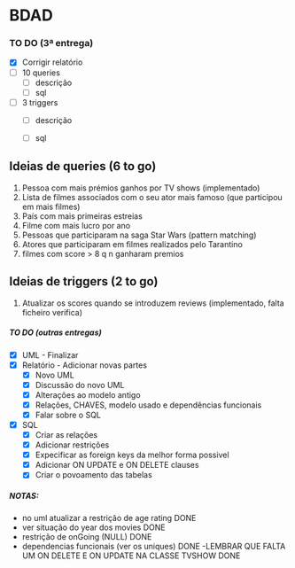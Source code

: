 # BDAD

### TO DO (3ª entrega)
- [X] Corrigir relatório
- [ ] 10 queries
    - [ ] descrição
    - [ ] sql
- [ ] 3 triggers
    - [ ] descrição
    - [ ] sql


## Ideias de queries (6 to go)
1. Pessoa com mais prémios ganhos por TV shows (implementado)
2. Lista de filmes associados com o seu ator mais famoso (que participou em mais filmes)
3. País com mais primeiras estreias
4. Filme com mais lucro por ano
5. Pessoas que participaram na saga Star Wars (pattern matching)
6. Atores que participaram em filmes realizados pelo Tarantino
7. filmes com score > 8 q n ganharam premios



## Ideias de triggers (2 to go)
1. Atualizar os scores quando se introduzem reviews (implementado, falta ficheiro verifica)



##### TO DO (outras entregas)
- [X] UML - Finalizar
- [X] Relatório - Adicionar novas partes
    - [X] Novo UML
    - [X] Discussão do novo UML
    - [X] Alterações ao modelo antigo
    - [X] Relações, CHAVES, modelo usado e dependências funcionais
    - [X] Falar sobre o SQL
- [X] SQL
    - [X] Criar as relações
    - [X] Adicionar restrições
    - [X] Expecificar as foreign keys da melhor forma possivel
    - [X] Adicionar ON UPDATE e ON DELETE clauses
    - [X] Criar o povoamento das tabelas

##### NOTAS:
- no uml atualizar a restrição de age rating DONE
- ver situação do year dos movies DONE
- restrição de onGoing (NULL) DONE
- dependencias funcionais (ver os uniques) DONE
-LEMBRAR QUE FALTA UM ON DELETE E ON UPDATE NA CLASSE TVSHOW DONE


